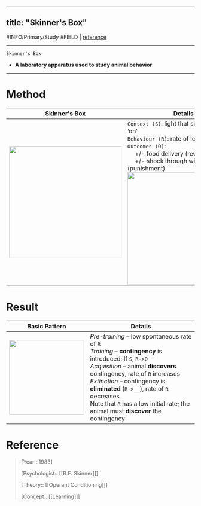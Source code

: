 
---
title: "Skinner's Box"
---


#INFO/Primary/Study #FIELD | [reference]()

---

`Skinner's Box`
- **A laboratory apparatus used to study animal behavior**

---


# Method

| Skinner's Box | Details |
|---------|----------------------|
| <img src="https://upload.wikimedia.org/wikipedia/commons/thumb/b/b4/Skinner_box_scheme_01.svg/2560px-Skinner_box_scheme_01.svg.png" width="300"> | `Context (S)`: light that signals box is ‘on’ <br>  `Behaviour (R)`: rate of lever pressing <br>  `Outcomes (O)`: <br> &emsp; +/- food delivery (reward) <br> &emsp; +/- shock through wires in the floor (punishment)  <br> <img src="https://tva1.sinaimg.cn/large/008vxvgGgy1h7jtrpl1vvj31cu08k411.jpg" width="300"> |



# Result

| Basic Pattern | Details |
|---------|----------------------|
| <img src="https://tva1.sinaimg.cn/large/008vxvgGgy1h7jtu5l91bj30r20p0abi.jpg" width="200"> | *Pre-training* – low spontaneous rate of `R` <br> *Training* – **contingency** is introduced: If `S`, `R->O` <br> *Acquisition* – animal **discovers** contingency, rate of `R` increases <br> *Extinction* – contingency is **eliminated** (`R->__`), rate of `R` decreases <br> Note that `R` has a low initial rate; the animal must **discover** the contingency |


# Reference

> [Year:: 1983]
>
> [Psychologist:: [[B.F. Skinner]]]
>
> [Theory:: [[Operant Conditioning]]]
>
> [Concept:: [[Learning]]]


